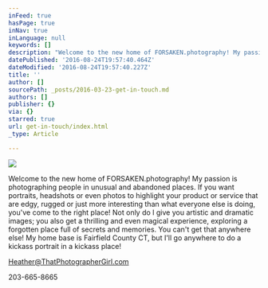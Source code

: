 ```yaml
---
inFeed: true
hasPage: true
inNav: true
inLanguage: null
keywords: []
description: "Welcome to the new home of FORSAKEN.photography! My passion is photographing people in unusual and abandoned places. If you want portraits, headshots or even photos to highlight your product or service that are edgy, rugged or just more interesting than what everyone else is doing, you've come to the right place! Not only do I give you artistic and dramatic images; you also get a thrilling and even magical experience, exploring a forgotten place full of secrets and memories. You can't get that anywhere else! \_My home base is Fairfield County CT, but I'll go anywhere to do a kickass portrait in a kickass place!"
datePublished: '2016-08-24T19:57:40.464Z'
dateModified: '2016-08-24T19:57:40.227Z'
title: ''
author: []
sourcePath: _posts/2016-03-23-get-in-touch.md
authors: []
publisher: {}
via: {}
starred: true
url: get-in-touch/index.html
_type: Article

---
```

![](https://the-grid-user-content.s3-us-west-2.amazonaws.com/e8fa0641-bc76-468e-97ee-c093dd05d4ab.jpg)

Welcome to the new home of FORSAKEN.photography! My passion is photographing people in unusual and abandoned places. If you want portraits, headshots or even photos to highlight your product or service that are edgy, rugged or just more interesting than what everyone else is doing, you've come to the right place! Not only do I give you artistic and dramatic images; you also get a thrilling and even magical experience, exploring a forgotten place full of secrets and memories. You can't get that anywhere else!  My home base is Fairfield County CT, but I'll go anywhere to do a kickass portrait in a kickass place!

Heather@ThatPhotographerGirl.com

203-665-8665